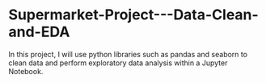 # Supermarket-Project---Data-Clean-and-EDA
In this project, I will use python libraries such as pandas and seaborn to clean data and perform exploratory data analysis within a Jupyter Notebook.
